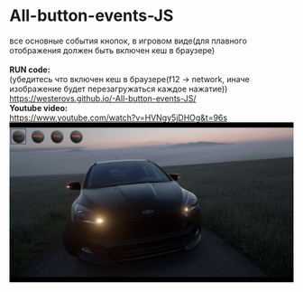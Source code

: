 # All-button-events-JS
все основные события кнопок, в игровом виде(для плавного отображения должен быть включен кеш в браузере)
<br>
<br>
<b>RUN code:</b>
<br>
(убедитесь что включен кеш в браузере(f12 -> network, иначе изображение будет перезагружаться каждое нажатие))
https://westerovs.github.io/-All-button-events-JS/
<br>
<b>Youtube video:</b>
<br>
https://www.youtube.com/watch?v=HVNgy5jDHOg&t=96s
<img src="cover.jpg"/>
